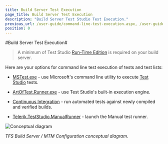 ```yaml
---
title: Build Server Test Execution
page_title: Build Server Test Execution
description: "Build Server Test Studio Test Execution."
previous_url: /user-guide/command-line-test-execution.aspx, /user-guide/command-line-test-execution
position: 0
---
```

#Build Server Test Execution#

> A minimum of Test Studio <a href="/general-information/test-studio-run-time" target="_blank">Run-Time Edition</a> is required on your build server.

Here are your options for command line test execution of tests and test lists:

* <a href="/features/test-runners/mstest" target="_blank">MSTest.exe</a> - use Microsoft's command line utility to execute <a href="http://www.telerik.com/teststudio" target="_blank">Test Studio</a> tests.

* <a href="/features/test-runners/artoftest-runner" target="_blank">ArtOfTest.Runner.exe</a> - use Test Studio's built-in execution engine.

* <a href="/advanced-topics/build-server/continious-integration-overview" target="_blank">Continuous Integration</a> - run automated tests against newly compiled and verified builds.

* <a href="/features/test-runners/manual-runner" target="_blank">Telerik.TestStudio.ManualRunner</a> - launch the Manual test runner.

![Conceptual diagram][1]

*TFS Build Server / MTM Configuration conceptual diagram.*

[1]: /img/advanced-topics/build-server/build-servers-test-execution/fig1.png
